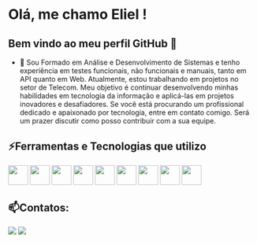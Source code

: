 # Olá, me chamo Eliel ! 
## Bem vindo ao meu perfil GitHub 👋

- 🔭 Sou Formado em Análise e Desenvolvimento de Sistemas e tenho experiência em testes funcionais, não funcionais e manuais, tanto em API quanto em Web. Atualmente, estou trabalhando em projetos no setor de Telecom. Meu objetivo é continuar desenvolvendo minhas habilidades em tecnologia da informação e aplicá-las em projetos inovadores e desafiadores. Se você está procurando um profissional dedicado e apaixonado por tecnologia, entre em contato comigo. Será um prazer discutir como posso contribuir com a sua equipe.

## ⚡Ferramentas e Tecnologias que utilizo

<img loading="lazy" src="https://cdn.jsdelivr.net/gh/devicons/devicon/icons/git/git-original.svg" width="40" height="40"/>
<img src="https://cdn.jsdelivr.net/gh/devicons/devicon@latest/icons/python/python-original-wordmark.svg" width="40" height="40" />
<img src="https://cdn.jsdelivr.net/gh/devicons/devicon@latest/icons/javascript/javascript-original.svg"  width="40" height="40" />
<img src="https://cdn.jsdelivr.net/gh/devicons/devicon@latest/icons/html5/html5-original-wordmark.svg" width="40" height="40" />
<img src="https://cdn.jsdelivr.net/gh/devicons/devicon@latest/icons/cypressio/cypressio-original-wordmark.svg" width="40" height="40" />
<img src="https://cdn.jsdelivr.net/gh/devicons/devicon@latest/icons/css3/css3-original-wordmark.svg" width="40" height="40" />
<img src="https://cdn.jsdelivr.net/gh/devicons/devicon@latest/icons/selenium/selenium-original.svg" width="40" height="40" />
<link rel="stylesheet" type='text/css' href="https://cdn.jsdelivr.net/gh/devicons/devicon@latest/devicon.min.css" width="40" height="40" />
<img src="https://cdn.jsdelivr.net/gh/devicons/devicon@latest/icons/jira/jira-original-wordmark.svg"  width="40" height="40" />
<img src="https://cdn.jsdelivr.net/gh/devicons/devicon@latest/icons/sqldeveloper/sqldeveloper-original.svg" width="40" height="40" />

## 📫Contatos:

<div>
<a href = "mailto:eliel.oliveira@aluno.faculdadeimpacta.com.br"><img loading="lazy" src="https://img.shields.io/badge/Gmail-D14836?style=for-the-badge&logo=gmail&logoColor=white" target="_blank"></a>
<a href="https://www.linkedin.com/in/elielmendes/" target="_blank"><img loading="lazy" src="https://img.shields.io/badge/-LinkedIn-%230077B5?style=for-the-badge&logo=linkedin&logoColor=white" target="_blank"></a>   
</div>
          
          
          
          
          
           
          
          
          
          
          
          
